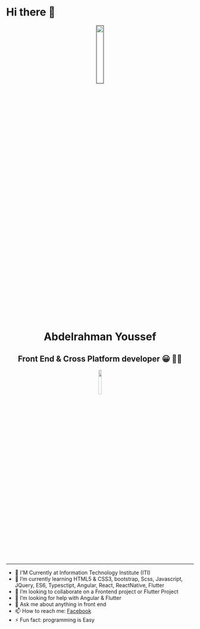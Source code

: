 # Hi there 👋

<p align="center"><a href="" target="_blank"><img src="https://scontent.fcai19-8.fna.fbcdn.net/v/t39.30808-6/277738414_1566731570376825_1462175320511070163_n.jpg?_nc_cat=104&ccb=1-7&_nc_sid=09cbfe&_nc_ohc=yiylANIRcCgAX8zfV2u&_nc_oc=AQleabbfnQsdSrve5Xw5metyGMLeIkbMl9X_JXuBmSTZk_B9mBD2eXo9Y3WNHsjbE_0&_nc_ht=scontent.fcai19-8.fna&oh=00_AT8L1KX2mcw3ruA_LH8WAiTnTTYbqqEU7ziwTr6GuAxHlQ&oe=62BC8B0C" width="20%"></a></p>

<h1 align="center">Abdelrahman Youssef</h1>
<h2 align="center">Front End & Cross Platform developer 😀 👨‍💻</h2>

<p align="center"><a href="https://www.linkedin.com/in/abdelrahman-youssef/" target="_blank"><img src="https://logos-world.net/wp-content/uploads/2020/05/Linkedin-Logo-700x394.png" width="13%"></a></p>


<hr>



- 🔭 I'M Currently at Information Technology Institute (ITI) 
- 🌱 I’m currently learning HTML5 & CSS3, bootstrap, Scss, Javascript, JQuery, ES6, Typesctipt, Angular, React, ReactNative, Flutter
- 👯 I’m looking to collaborate on a Frontend project or Flutter Project
- 🤔 I’m looking for help with Angular & Flutter
- 💬 Ask me about anything in front end
- 📫 How to reach me: [ Facebook](https://www.facebook.com/abdo.aswani.2000/)
- ⚡ Fun fact: programming is Easy




